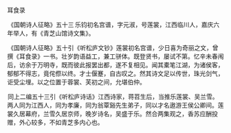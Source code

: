耳食录

  

  

 《国朝诗人征略》五十三 乐钧初名宫谱，字元淑，号莲裳，江西临川人，嘉庆六年举人，有《青芝山馆诗文集》。

 《国朝诗人征略》五十引《听松庐文钞》莲裳初名宫谱，少日喜为奇丽之文，曾撰《耳食录》一书。壮岁韵语益工，兼工骈体。既登贤书，屡试不第。忆辛未春闱后，访余于万明寺，既而彼此报罢出都，遂不复相见。闻其橐笔江湖，为诸侯客，郁郁不得志，竟侘傺以终。才士偃蹇，自古叹之。然其诗文足以传世，珠光剑气，讵受尘埋。以之位置于蓉裳、芙初之间，允堪伯仲。

 同上二编五十三引《听松庐诗话》江西诗家，蒋苕生后，当推乐莲裳、吴兰雪。两人同为江西人，同为孝廉，同为翁覃谿先生弟子，同以才名遨游王侯公卿间。莲裳久居幕府，兰雪久居京师，晚岁诗名，吴盛于乐。然合两集观之，香苏应酬投赠，外心较多，不如青芝多内心也。